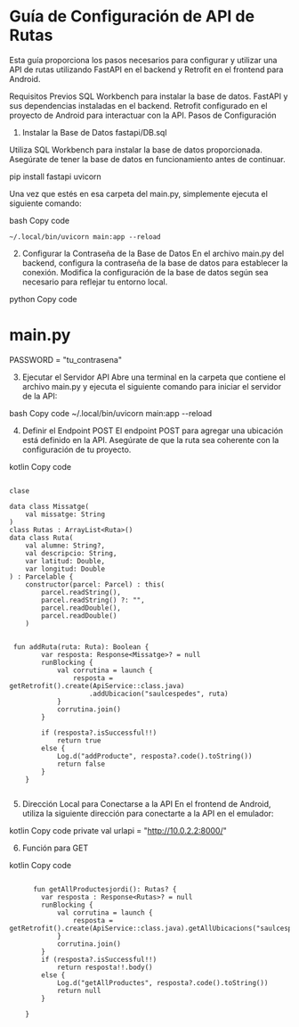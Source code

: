 # Guía de Configuración de API de Rutas
Esta guía proporciona los pasos necesarios para configurar y utilizar una API de rutas utilizando FastAPI en el backend y Retrofit en el frontend para Android.

Requisitos Previos
SQL Workbench para instalar la base de datos.
FastAPI y sus dependencias instaladas en el backend.
Retrofit configurado en el proyecto de Android para interactuar con la API.
Pasos de Configuración
1. Instalar la Base de Datos
fastapi/DB.sql

Utiliza SQL Workbench para instalar la base de datos proporcionada. Asegúrate de tener la base de datos en funcionamiento antes de continuar.

pip install fastapi uvicorn

Una vez que estés en esa carpeta del main.py, simplemente ejecuta el siguiente comando:

bash
Copy code
```
~/.local/bin/uvicorn main:app --reload
```

2. Configurar la Contraseña de la Base de Datos
En el archivo main.py del backend, configura la contraseña de la base de datos para establecer la conexión. Modifica la configuración de la base de datos según sea necesario para reflejar tu entorno local.

python
Copy code
# main.py

PASSWORD = "tu_contrasena"

3. Ejecutar el Servidor API
Abre una terminal en la carpeta que contiene el archivo main.py y ejecuta el siguiente comando para iniciar el servidor de la API:

bash
Copy code
~/.local/bin/uvicorn main:app --reload

4. Definir el Endpoint POST
El endpoint POST para agregar una ubicación está definido en la API. Asegúrate de que la ruta sea coherente con la configuración de tu proyecto.

kotlin
Copy code
```

clase 

data class Missatge(
    val missatge: String
)
class Rutas : ArrayList<Ruta>()
data class Ruta(
    val alumne: String?,
    val descripcio: String,
    var latitud: Double,
    var longitud: Double
) : Parcelable {
    constructor(parcel: Parcel) : this(
        parcel.readString(),
        parcel.readString() ?: "",
        parcel.readDouble(),
        parcel.readDouble()
    )


 fun addRuta(ruta: Ruta): Boolean {
        var resposta: Response<Missatge>? = null
        runBlocking {
            val corrutina = launch {
                resposta = getRetrofit().create(ApiService::class.java)
                    .addUbicacion("saulcespedes", ruta)
            }
            corrutina.join()
        }

        if (resposta?.isSuccessful!!)
            return true
        else {
            Log.d("addProducte", resposta?.code().toString())
            return false
        }
    }


```
5. Dirección Local para Conectarse a la API
En el frontend de Android, utiliza la siguiente dirección para conectarte a la API en el emulador:

kotlin
Copy code
private val urlapi = "http://10.0.2.2:8000/"

6. Función para GET

kotlin
Copy code
```

      fun getAllProductesjordi(): Rutas? {
        var resposta : Response<Rutas>? = null
        runBlocking {
            val corrutina = launch {
                resposta = getRetrofit().create(ApiService::class.java).getAllUbicacions("saulcespedes")
            }
            corrutina.join()
        }
        if (resposta?.isSuccessful!!)
            return resposta!!.body()
        else {
            Log.d("getAllProductes", resposta?.code().toString())
            return null
        }

    }




```
